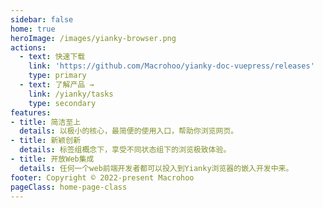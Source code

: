 ```yaml
---
sidebar: false
home: true
heroImage: /images/yianky-browser.png
actions:
  - text: 快速下载
    link: 'https://github.com/Macrohoo/yianky-doc-vuepress/releases'
    type: primary
  - text: 了解产品 →
    link: /yianky/tasks
    type: secondary
features:
- title: 简洁至上
  details: 以极小的核心，最简便的使用入口，帮助你浏览网页。
- title: 新颖创新
  details: 标签组概念下，享受不同状态组下的浏览极致体验。
- title: 开放Web集成
  details: 任何一个web前端开发者都可以投入到Yianky浏览器的嵌入开发中来。
footer: Copyright © 2022-present Macrohoo
pageClass: home-page-class
---
```


